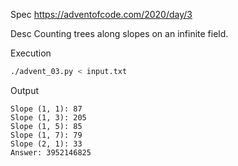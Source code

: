 Spec https://adventofcode.com/2020/day/3

Desc Counting trees along slopes on an infinite field.

Execution

```bash
./advent_03.py < input.txt
```

Output

```
Slope (1, 1): 87
Slope (1, 3): 205
Slope (1, 5): 85
Slope (1, 7): 79
Slope (2, 1): 33
Answer: 3952146825
```

